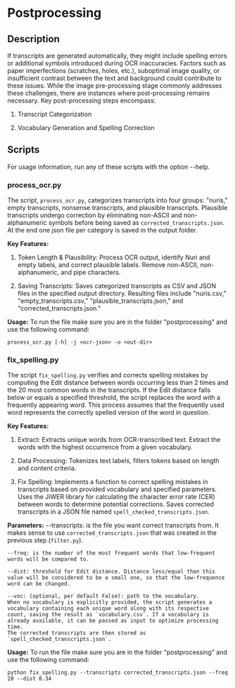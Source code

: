 # Postprocessing


## Description
If transcripts are generated automatically, they might include spelling errors or additional symbols introduced during OCR inaccuracies. Factors such as paper imperfections (scratches, holes, etc.), suboptimal image quality, or insufficient contrast between the text and background could contribute to these issues. 
While the image pre-processing stage commonly addresses these challenges, there are instances where post-processing remains necessary.
Key post-processing steps encompass:

1. Transcript Categorization

2. Vocabulary Generation and Spelling Correction


## Scripts
For usage information, run any of these scripts with the option --help.


### process_ocr.py
The script, `process_ocr.py`, categorizes transcripts into four groups: "nuris," empty transcripts, nonsense transcripts, and plausible transcripts. 
Plausible transcripts undergo correction by eliminating non-ASCII and non-alphanumeric symbols before being saved as `corrected_transcripts.json`.
At the end one json file per category is saved in the output folder.


**Key Features:**
1. Token Length & Plausibility: Process OCR output, identify Nuri and empty labels, and correct plausible labels. Remove non-ASCII, non-alphanumeric, and pipe characters.

2. Saving Transcripts: Saves categorized transcripts as CSV and JSON files in the specified output directory. Resulting files include "nuris.csv," "empty_transcripts.csv," "plausible_transcripts.json," and "corrected_transcripts.json."


**Usage:**
To run the file make sure you are in the folder "postprocessing" and use the following command:

	process_ocr.py [-h] -j <ocr-json> -o <out-dir>
	

### fix_spelling.py
The script `fix_spelling.py` verifies and corrects spelling mistakes by computing the Edit distance between words occurring less than 2 times and the 20 most common words in the transcripts. 
If the Edit distance falls below or equals a specified threshold, the script replaces the word with a frequently appearing word. This process assumes that the frequently used word represents the correctly spelled version of the word in question.


**Key Features:**
1. Extract: Extracts unique words from OCR-transcribed text. Extract the words with the highest occurrence from a given vocabulary.

2. Data Processing: Tokenizes text labels, filters tokens based on length and content criteria.

3. Fix Spelling: Implements a function to correct spelling mistakes in transcripts based on provided vocabulary and specified parameters. Uses the JiWER library for calculating the character error rate (CER) between words to determine potential corrections. Saves corrected transcripts in a JSON file named `spell_checked_transcripts.json`.


**Parameters:**
	--transcripts: is the file you want correct transcripts from. It makes sense to use `corrected_transcripts.json` that was created in the previous step (`filter.py`).

	--freq: is the number of the most frequent words that low-frequent words will be compared to.

	--dist: threshold for Edit distance. Distance less/equal than this value will be considered to be a small one, so that the low-frequence word can be changed.

	--voc: (optional, per default False): path to the vocabulary.
	When no vocabulary is explicitly provided, the script generates a vocabulary containing each unique word along with its respective count, saving the result as `vocabulary.csv`. If a vocabulary is already available, it can be passed as input to optimize processing time. 
	The corrected transcripts are then stored as `spell_checked_transcripts.json`.


**Usage:**
To run the file make sure you are in the folder "postprocessing" and use the following command:

	python fix_spelling.py --transcripts corrected_transcripts.json --freq 20 --dist 0.34